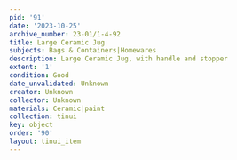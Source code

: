 ```yaml
---
pid: '91'
date: '2023-10-25'
archive_number: 23-01/1-4-92
title: Large Ceramic Jug
subjects: Bags & Containers|Homewares
description: Large Ceramic Jug, with handle and stopper
extent: '1'
condition: Good
date_unvalidated: Unknown
creator: Unknown
collector: Unknown
materials: Ceramic|paint
collection: tinui
key: object
order: '90'
layout: tinui_item
---
```


